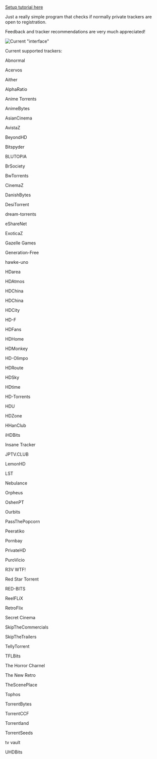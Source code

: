 [Setup tutorial here](https://github.com/NDDDDDDDDD/TrackerChecker/wiki/Setup#tutorial)

Just a really simple program that checks if normally private trackers are open to registration.

Feedback and tracker recommendations are very much appreciated!

![Current "interface"](https://user-images.githubusercontent.com/102587802/202519585-80404d89-af02-4059-9eda-77d309d02c72.png)

Current supported trackers:

Abnormal

Acervos

Aither

AlphaRatio

Anime Torrents

AnimeBytes

AsianCinema

AvistaZ

BeyondHD

Bitspyder

BLUTOPIA

BrSociety

BwTorrents

CinemaZ

DanishBytes

DesiTorrent

dream-torrents

eShareNet

ExoticaZ

Gazelle Games

Generation-Free

hawke-uno

HDarea

HDAtmos

HDChina

HDChina

HDCity

HD-F

HDFans

HDHome

HDMonkey

HD-Olimpo

HDRoute

HDSky

HDtime

HD-Torrents

HDU

HDZone

HHanClub

iHDBits

Insane Tracker

JPTV.CLUB

LemonHD

LST

Nebulance

Orpheus

OshenPT

Ourbits

PassThePopcorn

Peeratiko

Pornbay

PrivateHD

PuroVicio

R3V WTF!

Red Star Torrent

RED-BITS

ReelFLiX

RetroFlix

Secret Cinema

SkipTheCommercials

SkipTheTrailers

TellyTorrent

TFLBits

The Horror Charnel

The New Retro

TheScenePlace

Tophos

TorrentBytes

TorrentCCF

Torrentland

TorrentSeeds

tv vault

UHDBits
